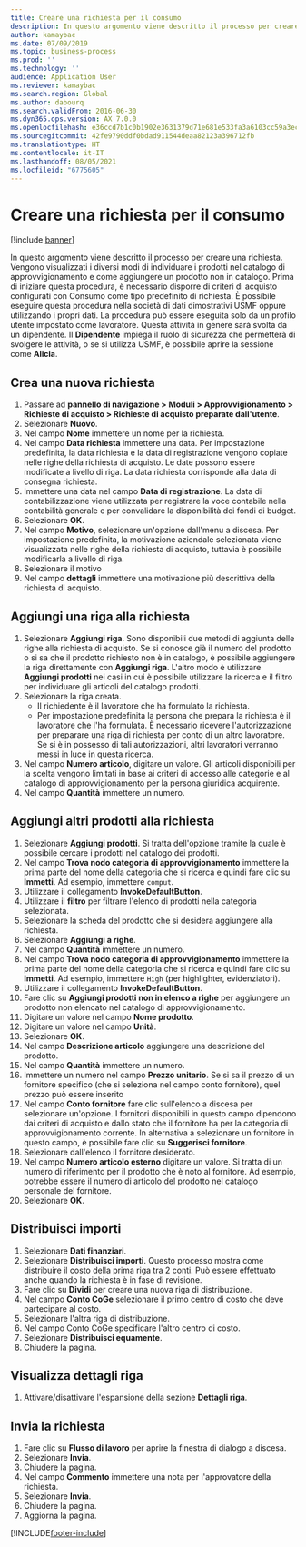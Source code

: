 ```yaml
---
title: Creare una richiesta per il consumo
description: In questo argomento viene descritto il processo per creare una richiesta.
author: kamaybac
ms.date: 07/09/2019
ms.topic: business-process
ms.prod: ''
ms.technology: ''
audience: Application User
ms.reviewer: kamaybac
ms.search.region: Global
ms.author: dabourq
ms.search.validFrom: 2016-06-30
ms.dyn365.ops.version: AX 7.0.0
ms.openlocfilehash: e36ccd7b1c0b1902e3631379d71e681e533fa3a6103cc59a3ec65731c4e6326f
ms.sourcegitcommit: 42fe9790ddf0bdad911544deaa82123a396712fb
ms.translationtype: HT
ms.contentlocale: it-IT
ms.lasthandoff: 08/05/2021
ms.locfileid: "6775605"
---
```

# <a name="create-a-requisition-for-consumption"></a>Creare una richiesta per il consumo

[!include [banner](../../includes/banner.md)]

In questo argomento viene descritto il processo per creare una richiesta. Vengono visualizzati i diversi modi di individuare i prodotti nel catalogo di approvvigionamento e come aggiungere un prodotto non in catalogo. Prima di iniziare questa procedura, è necessario disporre di criteri di acquisto configurati con Consumo come tipo predefinito di richiesta. È possibile eseguire questa procedura nella società di dati dimostrativi USMF oppure utilizzando i propri dati. La procedura può essere eseguita solo da un profilo utente impostato come lavoratore. Questa attività in genere sarà svolta da un dipendente. Il **Dipendente** impiega il ruolo di sicurezza che permetterà di svolgere le attività, o se si utilizza USMF, è possibile aprire la sessione come **Alicia**.


## <a name="create-a-new-requisition"></a>Crea una nuova richiesta
1. Passare ad **pannello di navigazione > Moduli > Approvvigionamento > Richieste di acquisto > Richieste di acquisto preparate dall'utente**.
2. Selezionare **Nuovo**.
3. Nel campo **Nome** immettere un nome per la richiesta.
4. Nel campo **Data richiesta** immettere una data. Per impostazione predefinita, la data richiesta e la data di registrazione vengono copiate nelle righe della richiesta di acquisto. Le date possono essere modificate a livello di riga. La data richiesta corrisponde alla data di consegna richiesta.  
5. Immettere una data nel campo **Data di registrazione**. La data di contabilizzazione viene utilizzata per registrare la voce contabile nella contabilità generale e per convalidare la disponibilità dei fondi di budget.  
6. Selezionare **OK**.
7. Nel campo **Motivo**, selezionare un'opzione dall'menu a discesa. Per impostazione predefinita, la motivazione aziendale selezionata viene visualizzata nelle righe della richiesta di acquisto, tuttavia è possibile modificarla a livello di riga.  
8. Selezionare il motivo
9. Nel campo **dettagli** immettere una motivazione più descrittiva della richiesta di acquisto.

## <a name="add-a-line-to-the-requisition"></a>Aggiungi una riga alla richiesta
1. Selezionare **Aggiungi riga**. Sono disponibili due metodi di aggiunta delle righe alla richiesta di acquisto. Se si conosce già il numero del prodotto o si sa che il prodotto richiesto non è in catalogo, è possibile aggiungere la riga direttamente con **Aggiungi riga**. L'altro modo è utilizzare **Aggiungi prodotti** nei casi in cui è possibile utilizzare la ricerca e il filtro per individuare gli articoli del catalogo prodotti.    
2. Selezionare la riga creata.
    - Il richiedente è il lavoratore che ha formulato la richiesta.   
    - Per impostazione predefinita la persona che prepara la richiesta è il lavoratore che l'ha formulata. È necessario ricevere l'autorizzazione per preparare una riga di richiesta per conto di un altro lavoratore. Se si è in possesso di tali autorizzazioni, altri lavoratori verranno messi in luce in questa ricerca.  
3. Nel campo **Numero articolo**, digitare un valore. Gli articoli disponibili per la scelta vengono limitati in base ai criteri di accesso alle categorie e al catalogo di approvvigionamento per la persona giuridica acquirente.   
4. Nel campo **Quantità** immettere un numero.

## <a name="add-more-products-to-the-requisition"></a>Aggiungi altri prodotti alla richiesta
1. Selezionare **Aggiungi prodotti**. Si tratta dell'opzione tramite la quale è possibile cercare i prodotti nel catalogo dei prodotti.    
2. Nel campo **Trova nodo categoria di approvvigionamento** immettere la prima parte del nome della categoria che si ricerca e quindi fare clic su **Immetti**. Ad esempio, immettere `comput`.  
3. Utilizzare il collegamento **InvokeDefaultButton**.
4. Utilizzare il **filtro** per filtrare l'elenco di prodotti nella categoria selezionata.
5. Selezionare la scheda del prodotto che si desidera aggiungere alla richiesta.
6. Selezionare **Aggiungi a righe**.
7. Nel campo **Quantità** immettere un numero.
8. Nel campo **Trova nodo categoria di approvvigionamento** immettere la prima parte del nome della categoria che si ricerca e quindi fare clic su **Immetti**. Ad esempio, immettere `High` (per highlighter, evidenziatori).  
9. Utilizzare il collegamento **InvokeDefaultButton**.
10. Fare clic su **Aggiungi prodotti non in elenco a righe** per aggiungere un prodotto non elencato nel catalogo di approvvigionamento.
11. Digitare un valore nel campo **Nome prodotto**.
12. Digitare un valore nel campo **Unità**.
13. Selezionare **OK**.
14. Nel campo **Descrizione articolo** aggiungere una descrizione del prodotto.
15. Nel campo **Quantità** immettere un numero.
16. Immettere un numero nel campo **Prezzo unitario**. Se si sa il prezzo di un fornitore specifico (che si seleziona nel campo conto fornitore), quel prezzo può essere inserito   
17. Nel campo **Conto fornitore** fare clic sull'elenco a discesa per selezionare un'opzione. I fornitori disponibili in questo campo dipendono dai criteri di acquisto e dallo stato che il fornitore ha per la categoria di approvvigionamento corrente. In alternativa a selezionare un fornitore in questo campo, è possibile fare clic su **Suggerisci fornitore**.    
18. Selezionare dall'elenco il fornitore desiderato.
19. Nel campo **Numero articolo esterno** digitare un valore. Si tratta di un numero di riferimento per il prodotto che è noto al fornitore. Ad esempio, potrebbe essere il numero di articolo del prodotto nel catalogo personale del fornitore.  
20. Selezionare **OK**.

## <a name="distribute-amounts"></a>Distribuisci importi
1. Selezionare **Dati finanziari**.
2. Selezionare **Distribuisci importi**. Questo processo mostra come distribuire il costo della prima riga tra 2 conti. Può essere effettuato anche quando la richiesta è in fase di revisione.  
3. Fare clic su **Dividi** per creare una nuova riga di distribuzione.
4. Nel campo **Conto CoGe** selezionare il primo centro di costo che deve partecipare al costo.
5. Selezionare l'altra riga di distribuzione.
6. Nel campo Conto CoGe specificare l'altro centro di costo.
7. Selezionare **Distribuisci equamente**.
8. Chiudere la pagina.

## <a name="view-line-details"></a>Visualizza dettagli riga
1. Attivare/disattivare l'espansione della sezione **Dettagli riga**.

## <a name="submit-the-requisition"></a>Invia la richiesta
1. Fare clic su **Flusso di lavoro** per aprire la finestra di dialogo a discesa.
2. Selezionare **Invia**.
3. Chiudere la pagina.
4. Nel campo **Commento** immettere una nota per l'approvatore della richiesta.
5. Selezionare **Invia**.
6. Chiudere la pagina.
7. Aggiorna la pagina.



[!INCLUDE[footer-include](../../../includes/footer-banner.md)]
